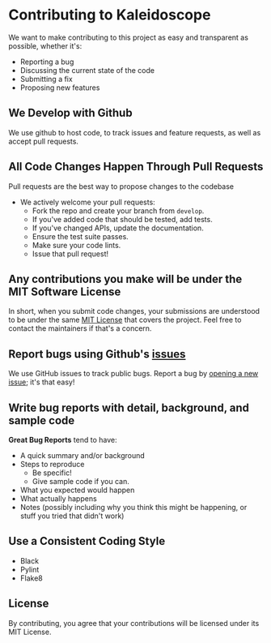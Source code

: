 # Contributing to Kaleidoscope
We want to make contributing to this project as easy and transparent as possible, whether it's:

- Reporting a bug
- Discussing the current state of the code
- Submitting a fix
- Proposing new features

## We Develop with Github
We use github to host code, to track issues and feature requests, as well as accept pull requests.

## All Code Changes Happen Through Pull Requests
Pull requests are the best way to propose changes to the codebase
- We actively welcome your pull requests:
  - Fork the repo and create your branch from `develop`.
  - If you've added code that should be tested, add tests.
  - If you've changed APIs, update the documentation.
  - Ensure the test suite passes.
  - Make sure your code lints.
  - Issue that pull request!

## Any contributions you make will be under the MIT Software License
In short, when you submit code changes, your submissions are understood to be under the same [MIT License](LICENSE) that covers the project. Feel free to contact the maintainers if that's a concern.

## Report bugs using Github's [issues](https://github.com/VectorInstitute/kaleidoscope-sdk/issues)
We use GitHub issues to track public bugs. Report a bug by [opening a new issue](https://github.com/VectorInstitute/kaleidoscope-sdk/issues/new/choose); it's that easy!

## Write bug reports with detail, background, and sample code

**Great Bug Reports** tend to have:

- A quick summary and/or background
- Steps to reproduce
  - Be specific!
  - Give sample code if you can.
- What you expected would happen
- What actually happens
- Notes (possibly including why you think this might be happening, or stuff you tried that didn't work)

## Use a Consistent Coding Style

* Black
* Pylint
* Flake8

## License
By contributing, you agree that your contributions will be licensed under its MIT License.
